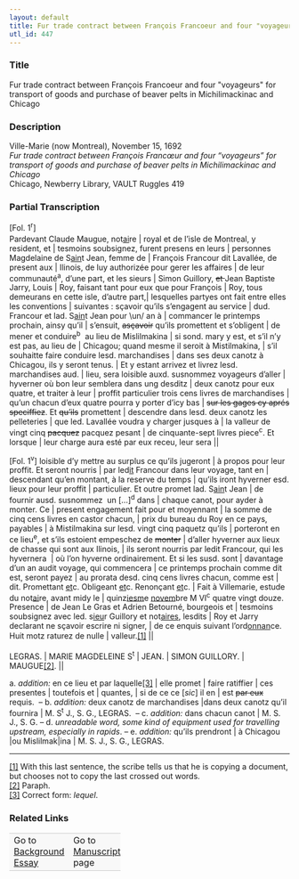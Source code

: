 ```yaml
---  
layout: default  
title: Fur trade contract between François Francoeur and four "voyageurs" for transport of goods and purchase of beaver pelts in Michilimackinac and Chicago  
utl_id: 447
---
```


### Title

Fur trade contract between François Francoeur and four "voyageurs" for transport of goods and purchase of beaver pelts in Michilimackinac and Chicago

### Description

<p>Ville-Marie (now Montreal), November 15, 1692<br /><em>Fur trade contract between François Francœur and four “voyageurs” for transport of goods and purchase of beaver pelts in Michilimackinac and Chicago </em><br />
Chicago, Newberry Library, VAULT Ruggles 419</p>



### Partial Transcription

<p><span style="line-height: 20.8px;">[Fol. 1</span><sup>r</sup><span style="line-height: 20.8px;">]</span><br />
Pardevant Claude Maugue, not<u>ai</u>re | royal et de l’isle de Montreal, y resident, et | tesmoins soubsignez, furent presens en leurs | personnes Magdelaine de S<u>ain</u>t Jean, femme de | François Francour dit Lavallée, de present aux | Ilinois, de luy authorizée pour gerer les affaires | de leur communauté<sup>a</sup>, d’une part, et les sieurs | Simon Guillory, <s>et </s>Jean Baptiste Jarry, Louis | Roy, faisant tant pour eux que pour François | Roy, tous demeurans en cette isle, d’autre part,| lesquelles partyes ont fait entre elles les conventions | suivantes : sçavoir qu’ils s’engagent au service | dud. Francour et lad. S<u>ain</u>t Jean pour \un/ an à | commancer le printemps prochain, ainsy qu’il | s’ensuit, <s>asçavoir</s> qu’ils promettent et s’obligent | de mener et conduire<sup>b</sup>  au lieu de Mislilmakina | si sond. mary y est, et s’il n’y est pas, au lieu de | Chicagou; quand mesme il seroit à Mistilmakina, | s’il souhaitte faire conduire lesd. marchandises | dans ses deux canotz à Chicagou, ils y seront tenus. | Et y estant arrivez et livrez lesd. marchandises aud. | lieu, sera loisible auxd. susnommez voyageurs d’aller | hyverner où bon leur semblera dans ung desditz | deux canotz pour eux quatre, et traiter à leur | proffit particulier trois cens livres de marchandises | qu’un chacun d’eux quatre pourra y porter d’icy bas | <s>sur les gages cy aprés speciffiez</s>. Et <s>qu’ils</s> promettent | descendre dans lesd. deux canotz les pelleteries | que led. Lavallée voudra y charger jusques à | la valleur de vingt cinq <s>pacquez</s> pacquez pesant | de cinquante-sept livres piece<sup>c</sup>. Et lorsque | leur charge aura esté par eux receu, leur sera ||</p>
<p>[Fol. 1<sup>v</sup>] loisible d’y mettre au surplus ce qu’ils jugeront | à propos pour leur proffit. Et seront nourris | par led<u>it</u> Francour dans leur voyage, tant en | descendant qu’en montant, à la reserve du temps | qu’ils iront hyverner esd. lieux pour leur proffit | particulier. Et outre promet lad. S<u>ain</u>t Jean | de fournir ausd. susnommez  un […]<sup>d</sup> dans | chaque canot, pour ayder à monter. Ce | present engagement fait pour et moyennant | la somme de cinq cens livres en castor chacun, | prix du bureau du Roy en ce pays, payables | à Mistilmakina sur lesd. vingt cinq paquetz qu’ils | porteront en ce lieu<sup>e</sup>, et s’ils estoient empeschez de <s>monter</s> | d’aller hyverner aux lieux de chasse qui sont aux Ilinois, | ils seront nourris par ledit Francour, qui les hyvernera  | où l’on hyverne ordinairement. Et si les susd. sont | davantage d’un an audit voyage, qui commencera | ce printemps prochain comme dit est, seront payez | au prorata desd. cinq cens livres chacun, comme est | dit. Promettant <u>et</u>c. Obligeant <u>et</u>c. Renonçant <u>et</u>c. | Fait à Villemarie, estude du not<u>ai</u>re, avant midy le | quinz<u>iesm</u>e <u>novem</u>bre M VI<sup>c</sup> quatre vingt douze. Presence | de Jean Le Gras et Adrien Betourné, bourgeois et | tesmoins soubsignez avec led. s<u>ieu</u>r Guillory et not<u>aires</u>, lesdits | Roy et Jarry declarant ne sçavoir escrire ni signer, | de ce enquis suivant l’ord<u>onnan</u>ce. Huit motz raturez de nulle | valleur.<a href="#_ftn1" name="_ftnref1" title="" id="_ftnref1">[1]</a> <span style="line-height: 20.8px;">||</span></p>
<p>LEGRAS. | MARIE MAGDELEINE S<sup>t</sup> | JEAN. | SIMON GUILLORY. | MAUGUE<a href="#_ftn2" name="_ftnref2" title="" id="_ftnref2">[2]</a>. ||</p>
<p>a. <em>addition: </em>en ce lieu et par laquelle<a href="#_ftn3" name="_ftnref3" title="" id="_ftnref3">[3]</a> | elle promet | faire ratiffier | ces presentes | toutefois et | quantes, | si de ce ce [<em>sic</em>] il en | est <s>par eux</s> requis.  – b. <em>addition:</em> deux canotz de marchandises |dans deux canotz qu’il fournira | M. S<sup>t</sup> J., S. G., LEGRAS.  – c. <em>addition: </em>dans chacun canot | M. S. J., S. G. – d. <em>unreadable word, some kind of equipment used for travelling upstream, especially in rapids</em>. – e. <em>addition: </em>qu’ils prendront | à Chicagou |ou Mislilmak|ina | M. S. J., S. G., LEGRAS.</p>
<div>
<hr /><div>
<a href="#_ftnref1" name="_ftn1" title="" id="_ftn1">[1]</a> With this last sentence, the scribe tells us that he is copying a document, but chooses not to copy the last crossed out words.<br /><a href="#_ftnref2" name="_ftn2" title="" id="_ftn2">[2]</a> Paraph.<br /><a href="#_ftnref3" name="_ftn3" title="" id="_ftn3">[3]</a> Correct form: <em>lequel</em>.

</div>
</div>


### Related Links

<table border="0.5" cellpadding="1" cellspacing="1" style="width: 200px; background-color:#F8F8F8;">
    <tbody style="border-color:#ccc">
        <tr style="border-color:#ccc">
            <td>Go to <a href="https://centerfordigitalhumanities.github.io/Newberry-French-paleography/essay/447" target="_blank">Background Essay</a></td>
            <td>Go to <a href="https://centerfordigitalhumanities.github.io/Newberry-French-paleography/www/record.html?id=447" target="_blank">Manuscript</a> page</td>
        </tr>
    </tbody>
</table>
